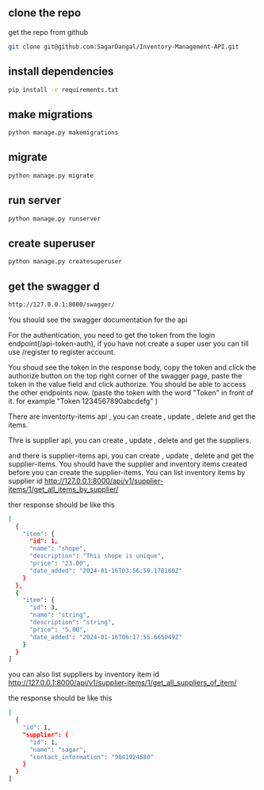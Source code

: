 

## clone the repo

get the repo from github

```bash
git clone git@github.com:SagarDangal/Inventory-Management-API.git

```

## install dependencies

```bash
pip install -r requirements.txt
```

## make migrations

```bash
python manage.py makemigrations
```

## migrate

```bash
python manage.py migrate
```

## run server

```bash
python manage.py runserver
```

## create superuser

```bash
python manage.py createsuperuser
```

## get the swagger d


```bash
http://127.0.0.1:8000/swagger/
```
You should see the swagger documentation for the api



For the authentication, you need to get the token from the login endpoint(/api-token-auth), if you have not create a super user you can till use /register to register account.

You shoud see the token in the response body, copy the token and click the authorize button on the top right corner of the swagger page, paste the token in the value field and click authorize. You should be able to access the other endpoints now. (paste the token with the word "Token" in front of it. for example "Token 1234567890abcdefg" )

There are inventorty-items api , you can create , update , delete and get the items.

Thre is supplier api, you can create , update , delete and get the suppliers.

and there is supplier-items api, you can create , update , delete and get the supplier-items.
You should have the supplier and inventory items created before you can create the supplier-items.
You can list inventory items by supplier id
 http://127.0.0.1:8000/api/v1/supplier-items/1/get_all_items_by_supplier/

ther response should be like this
```bash
[
  {
    "item": {
      "id": 1,
      "name": "shope",
      "description": "This shope is unique",
      "price": "23.00",
      "date_added": "2024-01-16T03:56:59.178160Z"
    }
  },
  {
    "item": {
      "id": 3,
      "name": "string",
      "description": "string",
      "price": "5.00",
      "date_added": "2024-01-16T06:17:55.665049Z"
    }
  }
]
```

you can also list suppliers by inventory item id
http://127.0.0.1:8000/api/v1/supplier-items/1/get_all_suppliers_of_item/

the response should be like this
```bash
[
  {
    "id": 1,
    "supplier": {
      "id": 1,
      "name": "sagar",
      "contact_information": "9841924580"
    }
  }
]

```





